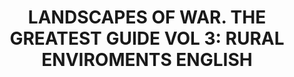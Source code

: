 ---
layout: product
title: "LANDSCAPES OF WAR. THE GREATEST GUIDE VOL 3: RURAL ENVIROMENTS ENGLISH"
price: "4300" 
desc: "Knjiga"
img_path: "/assets/img/EURO-0012.webp"
brand: "AMMO"
available: false
special_offer: false
new: false
soon: false
cat: "090000"
subcat: "090100"
subsubcat: "090101"
sifra: "EURO-0012"
popular: false
spec: false
---